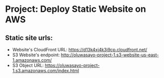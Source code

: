 # Project: Deploy Static Website on AWS


## Static site urls: 
- Website's CloudFront URL: https://d13k4xj4k3j9cp.cloudfront.net/
- S3 Website's endpoint: http://oluwasayo-project-1.s3-website-us-east-1.amazonaws.com/
- S3 Object URL: https://oluwasayo-project-1.s3.amazonaws.com/index.html


